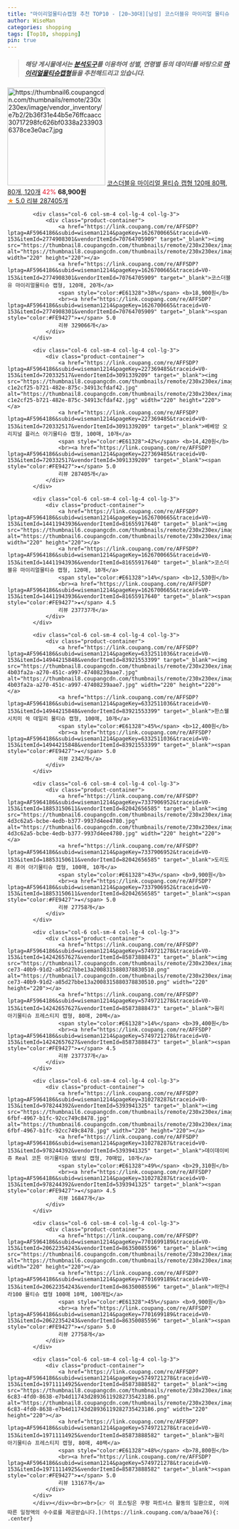 ```yaml
---
title: "마이리얼물티슈캡형 추천 TOP10 - [20~30대][남성] 코스더블유 마이리얼 물티슈 캡형 120매 80팩, 80개, 120개"
author: WiseMan
categories: shopping
tags: [Top10, shopping]
pin: true
---
```


> ##### 해당 게시물에서는 [**분석도구**](https://itemscout.io/)를 이용하여 **성별**, **연령별** 등의 데이터를 바탕으로 [**마이리얼물티슈캡형**](https://link.coupang.com/a/baae76)들을 추천해드리고 있습니다.
<div class="container"><div class="row">
            <div class="col-6 col-sm-4 col-lg-4 col-lg-3">
                <div class="product-container">
                    <a href="https://link.coupang.com/re/AFFSDP?lptag=AF5964186&subid=wiseman1214&pageKey=6515636470&traceid=V0-153&itemId=14412088168&vendorItemId=81656059168" target="_blank"><img src="https://thumbnail6.coupangcdn.com/thumbnails/remote/230x230ex/image/vendor_inventory/e7b2/2b36f31e44b5e76ffcaacc30717298fc626bf0338a2339036378ce3e0ac7.jpg" alt="https://thumbnail6.coupangcdn.com/thumbnails/remote/230x230ex/image/vendor_inventory/e7b2/2b36f31e44b5e76ffcaacc30717298fc626bf0338a2339036378ce3e0ac7.jpg" width="220" height="220"></a>
                    <a href="https://link.coupang.com/re/AFFSDP?lptag=AF5964186&subid=wiseman1214&pageKey=6515636470&traceid=V0-153&itemId=14412088168&vendorItemId=81656059168" target="_blank">코스더블유 마이리얼 물티슈 캡형 120매 80팩, 80개, 120개</a>
                    <span style="color:#E61328">42%</span> <b>68,900원</b>
                    <br><a href="https://link.coupang.com/re/AFFSDP?lptag=AF5964186&subid=wiseman1214&pageKey=6515636470&traceid=V0-153&itemId=14412088168&vendorItemId=81656059168" target="_blank"><span style="color:#FE9427">★</span> 5.0
                    리뷰 287405개</a>
                </div>
            </div>
            
            <div class="col-6 col-sm-4 col-lg-4 col-lg-3">
                <div class="product-container">
                    <a href="https://link.coupang.com/re/AFFSDP?lptag=AF5964186&subid=wiseman1214&pageKey=1626700665&traceid=V0-153&itemId=2774908301&vendorItemId=70764705909" target="_blank"><img src="https://thumbnail8.coupangcdn.com/thumbnails/remote/230x230ex/image/vendor_inventory/e09a/84c1f4c77f83acfe8259015fbd1d6e72e1391f3284b90013213467d56a3c.jpg" alt="https://thumbnail8.coupangcdn.com/thumbnails/remote/230x230ex/image/vendor_inventory/e09a/84c1f4c77f83acfe8259015fbd1d6e72e1391f3284b90013213467d56a3c.jpg" width="220" height="220"></a>
                    <a href="https://link.coupang.com/re/AFFSDP?lptag=AF5964186&subid=wiseman1214&pageKey=1626700665&traceid=V0-153&itemId=2774908301&vendorItemId=70764705909" target="_blank">코스더블유 마이리얼물티슈 캡형, 120매, 20개</a>
                    <span style="color:#E61328">38%</span> <b>18,900원</b>
                    <br><a href="https://link.coupang.com/re/AFFSDP?lptag=AF5964186&subid=wiseman1214&pageKey=1626700665&traceid=V0-153&itemId=2774908301&vendorItemId=70764705909" target="_blank"><span style="color:#FE9427">★</span> 5.0
                    리뷰 329066개</a>
                </div>
            </div>
            
            <div class="col-6 col-sm-4 col-lg-4 col-lg-3">
                <div class="product-container">
                    <a href="https://link.coupang.com/re/AFFSDP?lptag=AF5964186&subid=wiseman1214&pageKey=227369485&traceid=V0-153&itemId=720332517&vendorItemId=3091339209" target="_blank"><img src="https://thumbnail8.coupangcdn.com/thumbnails/remote/230x230ex/image/retail/images/3669929591876186-c1e2cf25-b721-482e-875c-34913cfdaf42.jpg" alt="https://thumbnail8.coupangcdn.com/thumbnails/remote/230x230ex/image/retail/images/3669929591876186-c1e2cf25-b721-482e-875c-34913cfdaf42.jpg" width="220" height="220"></a>
                    <a href="https://link.coupang.com/re/AFFSDP?lptag=AF5964186&subid=wiseman1214&pageKey=227369485&traceid=V0-153&itemId=720332517&vendorItemId=3091339209" target="_blank">베베앙 오리지널 플러스 아기물티슈 캡형, 100매, 10개</a>
                    <span style="color:#E61328">42%</span> <b>14,420원</b>
                    <br><a href="https://link.coupang.com/re/AFFSDP?lptag=AF5964186&subid=wiseman1214&pageKey=227369485&traceid=V0-153&itemId=720332517&vendorItemId=3091339209" target="_blank"><span style="color:#FE9427">★</span> 5.0
                    리뷰 287405개</a>
                </div>
            </div>
            
            <div class="col-6 col-sm-4 col-lg-4 col-lg-3">
                <div class="product-container">
                    <a href="https://link.coupang.com/re/AFFSDP?lptag=AF5964186&subid=wiseman1214&pageKey=1626700665&traceid=V0-153&itemId=14411943936&vendorItemId=81655917640" target="_blank"><img src="https://thumbnail6.coupangcdn.com/thumbnails/remote/230x230ex/image/vendor_inventory/bf10/a5655f242c8d135b926f604255cc35157161e901ea22e304b06639043f7e.png" alt="https://thumbnail6.coupangcdn.com/thumbnails/remote/230x230ex/image/vendor_inventory/bf10/a5655f242c8d135b926f604255cc35157161e901ea22e304b06639043f7e.png" width="220" height="220"></a>
                    <a href="https://link.coupang.com/re/AFFSDP?lptag=AF5964186&subid=wiseman1214&pageKey=1626700665&traceid=V0-153&itemId=14411943936&vendorItemId=81655917640" target="_blank">코스더블유 마이리얼물티슈 캡형, 120매, 10개</a>
                    <span style="color:#E61328">14%</span> <b>12,530원</b>
                    <br><a href="https://link.coupang.com/re/AFFSDP?lptag=AF5964186&subid=wiseman1214&pageKey=1626700665&traceid=V0-153&itemId=14411943936&vendorItemId=81655917640" target="_blank"><span style="color:#FE9427">★</span> 4.5
                    리뷰 237737개</a>
                </div>
            </div>
            
            <div class="col-6 col-sm-4 col-lg-4 col-lg-3">
                <div class="product-container">
                    <a href="https://link.coupang.com/re/AFFSDP?lptag=AF5964186&subid=wiseman1214&pageKey=6332511036&traceid=V0-153&itemId=14944215848&vendorItemId=83921553399" target="_blank"><img src="https://thumbnail8.coupangcdn.com/thumbnails/remote/230x230ex/image/retail/images/113402265755923-4b03fa2a-a270-451c-a997-47408239aae7.jpg" alt="https://thumbnail8.coupangcdn.com/thumbnails/remote/230x230ex/image/retail/images/113402265755923-4b03fa2a-a270-451c-a997-47408239aae7.jpg" width="220" height="220"></a>
                    <a href="https://link.coupang.com/re/AFFSDP?lptag=AF5964186&subid=wiseman1214&pageKey=6332511036&traceid=V0-153&itemId=14944215848&vendorItemId=83921553399" target="_blank">한스웰 시치미 쓱 데일리 물티슈 캡형, 100매, 10개</a>
                    <span style="color:#E61328">45%</span> <b>12,400원</b>
                    <br><a href="https://link.coupang.com/re/AFFSDP?lptag=AF5964186&subid=wiseman1214&pageKey=6332511036&traceid=V0-153&itemId=14944215848&vendorItemId=83921553399" target="_blank"><span style="color:#FE9427">★</span> 5.0
                    리뷰 2342개</a>
                </div>
            </div>
            
            <div class="col-6 col-sm-4 col-lg-4 col-lg-3">
                <div class="product-container">
                    <a href="https://link.coupang.com/re/AFFSDP?lptag=AF5964186&subid=wiseman1214&pageKey=7337906952&traceid=V0-153&itemId=18853150611&vendorItemId=82042656585" target="_blank"><img src="https://thumbnail6.coupangcdn.com/thumbnails/remote/230x230ex/image/retail/images/1900269986084152-4d3c62a5-bcbe-4edb-b377-9937d4ee4780.jpg" alt="https://thumbnail6.coupangcdn.com/thumbnails/remote/230x230ex/image/retail/images/1900269986084152-4d3c62a5-bcbe-4edb-b377-9937d4ee4780.jpg" width="220" height="220"></a>
                    <a href="https://link.coupang.com/re/AFFSDP?lptag=AF5964186&subid=wiseman1214&pageKey=7337906952&traceid=V0-153&itemId=18853150611&vendorItemId=82042656585" target="_blank">도리도리 퓨어 아기물티슈 캡형, 100매, 10개</a>
                    <span style="color:#E61328">43%</span> <b>9,900원</b>
                    <br><a href="https://link.coupang.com/re/AFFSDP?lptag=AF5964186&subid=wiseman1214&pageKey=7337906952&traceid=V0-153&itemId=18853150611&vendorItemId=82042656585" target="_blank"><span style="color:#FE9427">★</span> 5.0
                    리뷰 27758개</a>
                </div>
            </div>
            
            <div class="col-6 col-sm-4 col-lg-4 col-lg-3">
                <div class="product-container">
                    <a href="https://link.coupang.com/re/AFFSDP?lptag=AF5964186&subid=wiseman1214&pageKey=5749721278&traceid=V0-153&itemId=14242657627&vendorItemId=85873888473" target="_blank"><img src="https://thumbnail7.coupangcdn.com/thumbnails/remote/230x230ex/image/retail/images/db2e81f3-ce73-40b9-91d2-a85d27bbe13a2008315880378830510.png" alt="https://thumbnail7.coupangcdn.com/thumbnails/remote/230x230ex/image/retail/images/db2e81f3-ce73-40b9-91d2-a85d27bbe13a2008315880378830510.png" width="220" height="220"></a>
                    <a href="https://link.coupang.com/re/AFFSDP?lptag=AF5964186&subid=wiseman1214&pageKey=5749721278&traceid=V0-153&itemId=14242657627&vendorItemId=85873888473" target="_blank">웜리 아기물티슈 프레스티지 캡형, 80매, 20팩</a>
                    <span style="color:#E61328">14%</span> <b>39,400원</b>
                    <br><a href="https://link.coupang.com/re/AFFSDP?lptag=AF5964186&subid=wiseman1214&pageKey=5749721278&traceid=V0-153&itemId=14242657627&vendorItemId=85873888473" target="_blank"><span style="color:#FE9427">★</span> 4.5
                    리뷰 237737개</a>
                </div>
            </div>
            
            <div class="col-6 col-sm-4 col-lg-4 col-lg-3">
                <div class="product-container">
                    <a href="https://link.coupang.com/re/AFFSDP?lptag=AF5964186&subid=wiseman1214&pageKey=310278287&traceid=V0-153&itemId=978244392&vendorItemId=5393941325" target="_blank"><img src="https://thumbnail6.coupangcdn.com/thumbnails/remote/230x230ex/image/retail/images/2019/09/27/21/4/f654111a-6fbf-4967-b1fc-92cc749c8478.jpg" alt="https://thumbnail6.coupangcdn.com/thumbnails/remote/230x230ex/image/retail/images/2019/09/27/21/4/f654111a-6fbf-4967-b1fc-92cc749c8478.jpg" width="220" height="220"></a>
                    <a href="https://link.coupang.com/re/AFFSDP?lptag=AF5964186&subid=wiseman1214&pageKey=310278287&traceid=V0-153&itemId=978244392&vendorItemId=5393941325" target="_blank">데이데이비쥬 Real 코튼 아기물티슈 엠보싱 캡형, 70매입, 10개</a>
                    <span style="color:#E61328">49%</span> <b>29,310원</b>
                    <br><a href="https://link.coupang.com/re/AFFSDP?lptag=AF5964186&subid=wiseman1214&pageKey=310278287&traceid=V0-153&itemId=978244392&vendorItemId=5393941325" target="_blank"><span style="color:#FE9427">★</span> 4.5
                    리뷰 16847개</a>
                </div>
            </div>
            
            <div class="col-6 col-sm-4 col-lg-4 col-lg-3">
                <div class="product-container">
                    <a href="https://link.coupang.com/re/AFFSDP?lptag=AF5964186&subid=wiseman1214&pageKey=7701699189&traceid=V0-153&itemId=20622354243&vendorItemId=86350085596" target="_blank"><img src="https://thumbnail6.coupangcdn.com/thumbnails/remote/230x230ex/image/vendor_inventory/3f87/a54d7c66cbf5730f71f4366de60e874ffd5d61ab4f04ec1407b514868e38.jpg" alt="https://thumbnail6.coupangcdn.com/thumbnails/remote/230x230ex/image/vendor_inventory/3f87/a54d7c66cbf5730f71f4366de60e874ffd5d61ab4f04ec1407b514868e38.jpg" width="220" height="220"></a>
                    <a href="https://link.coupang.com/re/AFFSDP?lptag=AF5964186&subid=wiseman1214&pageKey=7701699189&traceid=V0-153&itemId=20622354243&vendorItemId=86350085596" target="_blank">하얀나라100 물티슈 캡형 100매 10팩, 100개입</a>
                    <span style="color:#E61328">45%</span> <b>9,900원</b>
                    <br><a href="https://link.coupang.com/re/AFFSDP?lptag=AF5964186&subid=wiseman1214&pageKey=7701699189&traceid=V0-153&itemId=20622354243&vendorItemId=86350085596" target="_blank"><span style="color:#FE9427">★</span> 5.0
                    리뷰 27758개</a>
                </div>
            </div>
            
            <div class="col-6 col-sm-4 col-lg-4 col-lg-3">
                <div class="product-container">
                    <a href="https://link.coupang.com/re/AFFSDP?lptag=AF5964186&subid=wiseman1214&pageKey=5749721278&traceid=V0-153&itemId=19711114925&vendorItemId=85873888582" target="_blank"><img src="https://thumbnail8.coupangcdn.com/thumbnails/remote/230x230ex/image/retail/images/95eccf8e-6c83-4fd0-8638-e7b4d11743d28936119282735423186.png" alt="https://thumbnail8.coupangcdn.com/thumbnails/remote/230x230ex/image/retail/images/95eccf8e-6c83-4fd0-8638-e7b4d11743d28936119282735423186.png" width="220" height="220"></a>
                    <a href="https://link.coupang.com/re/AFFSDP?lptag=AF5964186&subid=wiseman1214&pageKey=5749721278&traceid=V0-153&itemId=19711114925&vendorItemId=85873888582" target="_blank">웜리 아기물티슈 프레스티지 캡형, 80매, 40팩</a>
                    <span style="color:#E61328">48%</span> <b>78,800원</b>
                    <br><a href="https://link.coupang.com/re/AFFSDP?lptag=AF5964186&subid=wiseman1214&pageKey=5749721278&traceid=V0-153&itemId=19711114925&vendorItemId=85873888582" target="_blank"><span style="color:#FE9427">★</span> 5.0
                    리뷰 13167개</a>
                </div>
            </div>
            </div></div><br><br>[👉 이 포스팅은 쿠팡 파트너스 활동의 일환으로, 이에 따른 일정액의 수수료를 제공받습니다.](https://link.coupang.com/a/baae76){: .center}